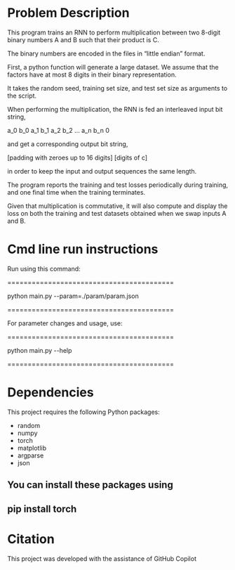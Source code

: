 # Problem Description
This program trains an RNN to perform multiplication between two 8-digit binary numbers A and B
such that their product is C.

The binary numbers are encoded in the files in “little endian” format.

First, a python function will generate a large dataset. We assume that the factors have at most 8
digits in their binary representation.

It takes the random seed, training set size, and test set size as
arguments to the script.

When performing the multiplication, the RNN is fed an interleaved input bit string,

a_0 b_0 a_1 b_1 a_2 b_2 ... a_n b_n 0

and get a corresponding output bit string,

[padding with zeroes up to 16 digits] [digits of c]

in order to keep the input and output sequences the same length.

The program reports the training and test losses periodically during training, and
one final time when the training terminates. 

Given that multiplication is commutative, it will also compute and display the loss on 
both the training and test datasets obtained when we swap inputs A and B.


# Cmd line run instructions

Run using this command:

=========================================

python main.py --param=./param/param.json

=========================================



For parameter changes and usage, use:

=========================================

python main.py --help

=========================================


# Dependencies

This project requires the following Python packages:

- random
- numpy
- torch
- matplotlib
- argparse
- json

You can install these packages using 
-----------------
pip install torch
-----------------


# Citation

This project was developed with the assistance of GitHub Copilot